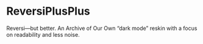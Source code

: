 # ReversiPlusPlus
Reversi—but better. An Archive of Our Own “dark mode” reskin with a focus on readability and less noise.
